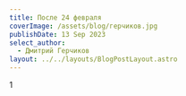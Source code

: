 ```yaml
---
title: После 24 февраля
coverImage: /assets/blog/герчиков.jpg
publishDate: 13 Sep 2023
select_author:
  - Дмитрий Герчиков
layout: ../../layouts/BlogPostLayout.astro
---
```

1
